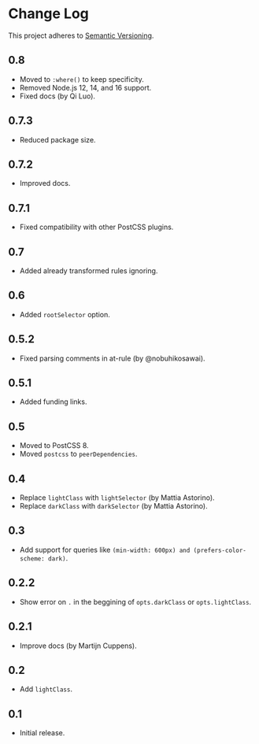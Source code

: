 # Change Log
This project adheres to [Semantic Versioning](http://semver.org/).

## 0.8
* Moved to `:where()` to keep specificity.
* Removed Node.js 12, 14, and 16 support.
* Fixed docs (by Qi Luo).

## 0.7.3
* Reduced package size.

## 0.7.2
* Improved docs.

## 0.7.1
* Fixed compatibility with other PostCSS plugins.

## 0.7
* Added already transformed rules ignoring.

## 0.6
* Added `rootSelector` option.

## 0.5.2
* Fixed parsing comments in at-rule (by @nobuhikosawai).

## 0.5.1
* Added funding links.

## 0.5
* Moved to PostCSS 8.
* Moved `postcss` to `peerDependencies`.

## 0.4
* Replace `lightClass` with `lightSelector` (by Mattia Astorino).
* Replace `darkClass` with `darkSelector` (by Mattia Astorino).

## 0.3
* Add support for queries like
  `(min-width: 600px) and (prefers-color-scheme: dark)`.

## 0.2.2
* Show error on `.` in the beggining of `opts.darkClass` or `opts.lightClass`.

## 0.2.1
* Improve docs (by Martijn Cuppens).

## 0.2
* Add `lightClass`.

## 0.1
* Initial release.
